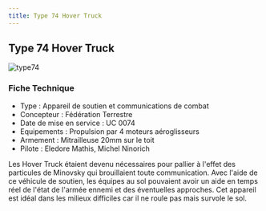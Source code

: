 ```yaml
---
title: Type 74 Hover Truck
---
```


Type 74 Hover Truck
-------------------


![type74](/images/stories/saga/08thmsteam/mechas/fede/type74.png)


### Fiche Technique


* Type : Appareil de soutien et communications de combat
* Concepteur : Fédération Terrestre
* Date de mise en service : UC 0074
* Equipements : Propulsion par 4 moteurs aéroglisseurs
* Armement : Mitrailleuse 20mm sur le toit
* Pilote : Eledore Mathis, Michel Ninorich


Les Hover Truck étaient devenu nécessaires pour pallier à l'effet des particules de Minovsky qui brouillaient toute communication. Avec l'aide de ce véhicule de soutien, les équipes au sol pouvaient avoir un aide en temps réel de l'état de l'armée ennemi et des éventuelles approches. Cet appareil est idéal dans les milieux difficiles car il ne roule pas mais survole le sol.

